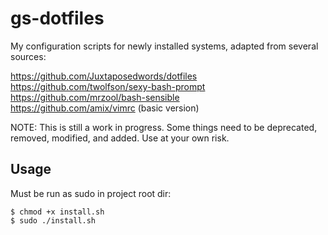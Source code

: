 # gs-dotfiles
My configuration scripts for newly installed systems, adapted from several sources:

https://github.com/Juxtaposedwords/dotfiles  
https://github.com/twolfson/sexy-bash-prompt  
https://github.com/mrzool/bash-sensible  
https://github.com/amix/vimrc (basic version)  

NOTE: This is still a work in progress.  Some things need to be deprecated, removed, modified, and added.  Use at your own risk.

## Usage
Must be run as sudo in project root dir:

```
$ chmod +x install.sh
$ sudo ./install.sh
```
